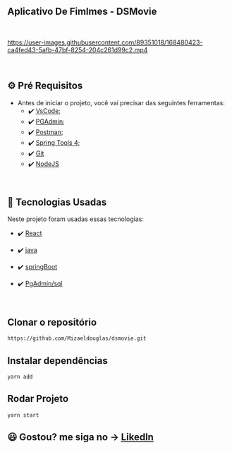 ## Aplicativo De Fimlmes - DSMovie

 <br>



https://user-images.githubusercontent.com/89351018/168480423-ca4fed43-5afb-47bf-8254-204c261d99c2.mp4




<br>



## ⚙ Pré Requisitos

- Antes de iniciar o projeto, você vai precisar das seguintes ferramentas: 
    - ✔️ [VsCode](https://code.visualstudio.com/download);
    - ✔️ [PGAdmin](https://www.pgadmin.org/download/);
    - ✔️ [Postman](https://www.postman.com/downloads/);
    - ✔️ [Spring Tools 4](https://spring.io/tools);
    - ✔️ [Git](https://git-scm.com/)
    - ✔️ [NodeJS](https://nodejs.org/en/download/)

<br>

## 🚀 Tecnologias Usadas

Neste projeto foram usadas essas tecnologias:

- ✔️ [React](https://pt-br.reactjs.org/)

- ✔️ [java](https://www.java.com/pt-BR/)

- ✔️ [springBoot](https://start.spring.io/)

- ✔️ [PgAdmin/sql](https://www.pgadmin.org/)




<br>

## Clonar o repositório
```bash
https://github.com/Mizaeldouglas/dsmovie.git
```

## Instalar dependências
```bash
yarn add
```

## Rodar Projeto
```bash
yarn start
```

## 😃 Gostou? me siga no -> [Likedln](https://www.linkedin.com/in/mizaeel-douglas-aa850a216/)

